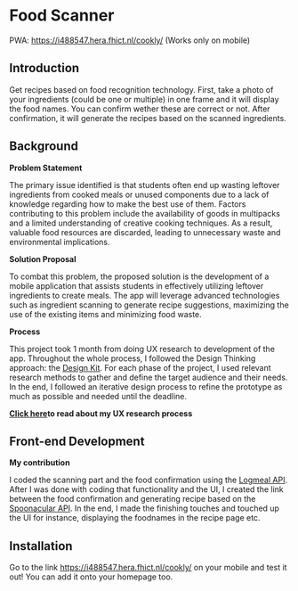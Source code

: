 # Food Scanner
PWA: https://i488547.hera.fhict.nl/cookly/ (Works only on mobile)

## Introduction 

Get recipes based on food recognition technology. First, take a photo of your ingredients (could be one or multiple) in one frame and it will display the food names. You can confirm wether these are correct or not. After confirmation, it will generate the recipes based on the scanned ingredients.

## Background

**Problem Statement**

The primary issue identified is that students often end up wasting leftover ingredients from cooked meals or unused components due to a lack of knowledge regarding how to make the best use of them. Factors contributing to this problem include the availability of goods in multipacks and a limited understanding of creative cooking techniques. As a result, valuable food resources are discarded, leading to unnecessary waste and environmental implications.

**Solution Proposal**

To combat this problem, the proposed solution is the development of a mobile application that assists students in effectively utilizing leftover ingredients to create meals. The app will leverage advanced technologies such as ingredient scanning to generate recipe suggestions, maximizing the use of the existing items and minimizing food waste.

**Process**

This project took 1 month from doing UX research to development of the app. Throughout the whole process, I followed the Design Thinking approach: the [Design Kit](https://www.designkit.org/). For each phase of the project, I used relevant research methods to gather and define the target audience and their needs. In the end, I followed an iterative design process to refine the prototype as much as possible and needed until the deadline. 

**[Click here](https://portfolio.drieam.app/s/GuxUr36X/SSx2MzUEo5h3FFCSx2J8gDuX)to read about my UX research process**

## Front-end Development 

**My contribution**

I coded the scanning part and the food confirmation using the [Logmeal API](https://logmeal.es/). After I was done with coding that functionality and the UI, I created the link between the food confirmation and generating recipe based on the [Spoonacular API](https://spoonacular.com/food-api). In the end, I made the finishing touches and touched up the UI for instance, displaying the foodnames in the recipe page etc.

## Installation

Go to the link https://i488547.hera.fhict.nl/cookly/ on your mobile and test it out! You can add it onto your homepage too.
